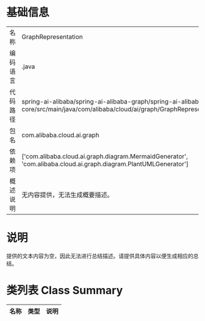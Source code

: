 # 基础信息

|      |      |
|------|------|
| 名称 | GraphRepresentation |
| 编码语言 | .java |
| 代码路径 | spring-ai-alibaba/spring-ai-alibaba-graph/spring-ai-alibaba-graph-core/src/main/java/com/alibaba/cloud/ai/graph/GraphRepresentation.java |
| 包名 | com.alibaba.cloud.ai.graph |
| 依赖项 | ['com.alibaba.cloud.ai.graph.diagram.MermaidGenerator', 'com.alibaba.cloud.ai.graph.diagram.PlantUMLGenerator'] |
| 概述说明 | 无内容提供，无法生成概要描述。 |

# 说明

提供的文本内容为空，因此无法进行总结描述。请提供具体内容以便生成相应的总结。

# 类列表 Class Summary

| 名称   | 类型  | 说明 |
|-------|------|-------------|




